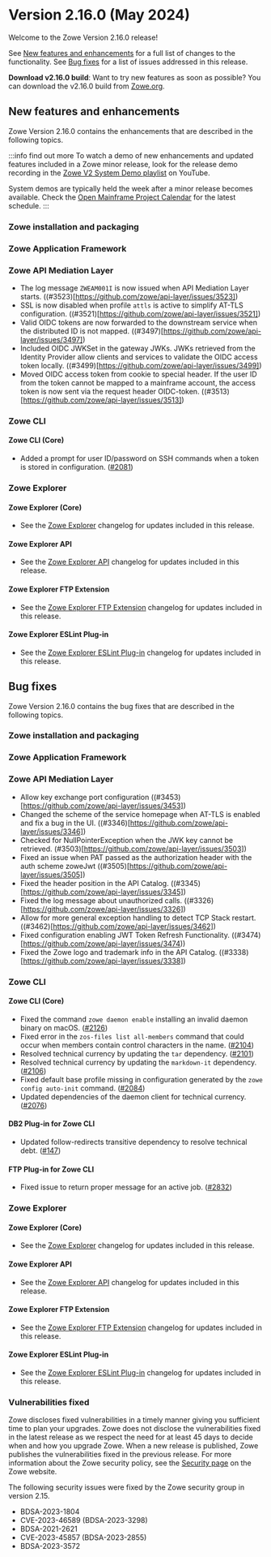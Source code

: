# Version 2.16.0 (May 2024)

Welcome to the Zowe Version 2.16.0 release!

See [New features and enhancements](#new-features-and-enhancements) for a full list of changes to the functionality. See [Bug fixes](#bug-fixes) for a list of issues addressed in this release.

**Download v2.16.0 build**: Want to try new features as soon as possible? You can download the v2.16.0 build from [Zowe.org](https://www.zowe.org/download.html).

## New features and enhancements

Zowe Version 2.16.0 contains the enhancements that are described in the following topics.

:::info find out more
To watch a demo of new enhancements and updated features included in a Zowe minor release, look for the release demo recording in the [Zowe V2 System Demo playlist](https://www.youtube.com/playlist?list=PL8REpLGaY9QGjSTAqZaWxLG_g-jW1qGmo) on YouTube.

System demos are typically held the week after a minor release becomes available. Check the [Open Mainframe Project Calendar](https://lists.openmainframeproject.org/g/zowe-dev/calendar) for the latest schedule.
:::

### Zowe installation and packaging

### Zowe Application Framework

### Zowe API Mediation Layer

* The log message `ZWEAM001I` is now issued when API Mediation Layer starts. ((#3523)[https://github.com/zowe/api-layer/issues/3523])
* SSL is now disabled when profile `attls` is active to simplify AT-TLS configuration. ((#3521)[https://github.com/zowe/api-layer/issues/3521])
* Valid OIDC tokens are now forwarded to the downstream service when the distributed ID is not mapped. ((#3497)[https://github.com/zowe/api-layer/issues/3497])
* Included OIDC JWKSet in the gateway JWKs. JWKs retrieved from the Identity Provider allow clients and services to validate the OIDC access token locally. ((#3499)[https://github.com/zowe/api-layer/issues/3499])
* Moved OIDC access token from cookie to special header. If the user ID from the token cannot be mapped to a mainframe account, the access token is now sent via the request header OIDC-token. ((#3513)[https://github.com/zowe/api-layer/issues/3513])

### Zowe CLI

#### Zowe CLI (Core)

- Added a prompt for user ID/password on SSH commands when a token is stored in configuration. ([#2081](https://github.com/zowe/zowe-cli/pull/2081))

### Zowe Explorer

#### Zowe Explorer (Core)

- See the [Zowe Explorer](https://github.com/zowe/zowe-explorer-vscode/blob/main/packages/zowe-explorer/CHANGELOG.md) changelog for updates included in this release.

#### Zowe Explorer API

- See the [Zowe Explorer API](https://github.com/zowe/zowe-explorer-vscode/blob/main/packages/zowe-explorer-api/CHANGELOG.md) changelog for updates included in this release.

#### Zowe Explorer FTP Extension

- See the [Zowe Explorer FTP Extension](https://github.com/zowe/zowe-explorer-vscode/blob/main/packages/zowe-explorer-ftp-extension/CHANGELOG.md) changelog for updates included in this release.

#### Zowe Explorer ESLint Plug-in

- See the [Zowe Explorer ESLint Plug-in](https://github.com/zowe/zowe-explorer-vscode/blob/main/packages/eslint-plugin-zowe-explorer/CHANGELOG.md) changelog for updates included in this release.

## Bug fixes

Zowe Version 2.16.0 contains the bug fixes that are described in the following topics.

### Zowe installation and packaging

### Zowe Application Framework

### Zowe API Mediation Layer

* Allow key exchange port configuration ((#3453)[https://github.com/zowe/api-layer/issues/3453])
* Changed the scheme of the service homepage when AT-TLS is enabled and fix a bug in the UI. ((#3346)[https://github.com/zowe/api-layer/issues/3346])
* Checked for NullPointerException when the JWK key cannot be retrieved. (#3503)[https://github.com/zowe/api-layer/issues/3503])
* Fixed an issue when PAT passed as the authorization header with the auth scheme zoweJwt ((#3505)[https://github.com/zowe/api-layer/issues/3505])
* Fixed the header position in the API Catalog. ((#3345)[https://github.com/zowe/api-layer/issues/3345])
* Fixed the log message about unauthorized calls. ((#3326)[https://github.com/zowe/api-layer/issues/3326])
* Allow for more general exception handling to detect TCP Stack restart. ((#3462)[https://github.com/zowe/api-layer/issues/3462])
* Fixed configuration enabling JWT Token Refresh Functionality. ((#3474)[https://github.com/zowe/api-layer/issues/3474))
* Fixed the Zowe logo and trademark info in the API Catalog. ((#3338)[https://github.com/zowe/api-layer/issues/3338])

### Zowe CLI

#### Zowe CLI (Core)

- Fixed the command `zowe daemon enable` installing an invalid daemon binary on macOS. ([#2126](https://github.com/zowe/zowe-cli/pull/2126))
- Fixed error in the `zos-files list all-members` command that could occur when members contain control characters in the name. ([#2104](https://github.com/zowe/zowe-cli/pull/2104))
- Resolved technical currency by updating the `tar` dependency. ([#2101](https://github.com/zowe/zowe-cli/issues/2101))
- Resolved technical currency by updating the `markdown-it` dependency. ([#2106](https://github.com/zowe/zowe-cli/pull/2106))
- Fixed default base profile missing in configuration generated by the `zowe config auto-init` command. ([#2084](https://github.com/zowe/zowe-cli/pull/2084))
- Updated dependencies of the daemon client for technical currency. ([#2076](https://github.com/zowe/zowe-cli/pull/2076))

#### DB2 Plug-in for Zowe CLI

- Updated follow-redirects transitive dependency to resolve technical debt. ([#147](https://github.com/zowe/zowe-cli-db2-plugin/pull/147))

#### FTP Plug-in for Zowe CLI

- Fixed issue to return proper message for an active job. ([#2832](https://github.com/zowe/zowe-explorer-vscode/issues/2832))

### Zowe Explorer

#### Zowe Explorer (Core)

- See the [Zowe Explorer](https://github.com/zowe/zowe-explorer-vscode/blob/main/packages/zowe-explorer/CHANGELOG.md) changelog for updates included in this release.

#### Zowe Explorer API

- See the [Zowe Explorer API](https://github.com/zowe/zowe-explorer-vscode/blob/main/packages/zowe-explorer-api/CHANGELOG.md) changelog for updates included in this release.

####  Zowe Explorer FTP Extension

- See the [Zowe Explorer FTP Extension](https://github.com/zowe/zowe-explorer-vscode/blob/main/packages/zowe-explorer-ftp-extension/CHANGELOG.md) changelog for updates included in this release.

#### Zowe Explorer ESLint Plug-in

- See the [Zowe Explorer ESLint Plug-in](https://github.com/zowe/zowe-explorer-vscode/blob/main/packages/eslint-plugin-zowe-explorer/CHANGELOG.md) changelog for updates included in this release.

### Vulnerabilities fixed

Zowe discloses fixed vulnerabilities in a timely manner giving you sufficient time to plan your upgrades. Zowe does not disclose the vulnerabilities fixed in the latest release as we respect the need for at least 45 days to decide when and how you upgrade Zowe. When a new release is published, Zowe publishes the vulnerabilities fixed in the previous release. For more information about the Zowe security policy, see the [Security page](https://www.zowe.org/security.html) on the Zowe website.

The following security issues were fixed by the Zowe security group in version 2.15.

- BDSA-2023-1804
- CVE-2023-46589 (BDSA-2023-3298)
- BDSA-2021-2621
- CVE-2023-45857 (BDSA-2023-2855)
- BDSA-2023-3572
